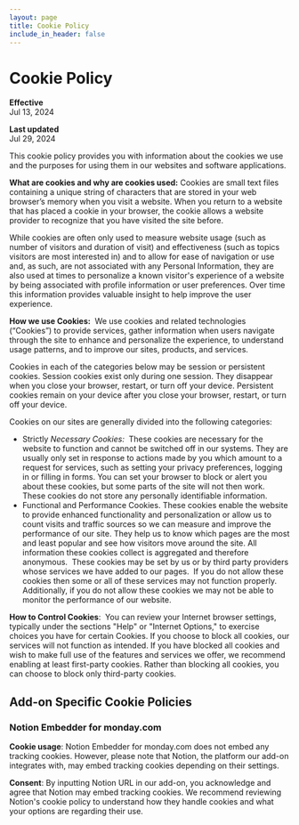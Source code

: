 ```yaml
---
layout: page
title: Cookie Policy
include_in_header: false
---
```


# Cookie Policy

**Effective**  
Jul 13, 2024

**Last updated**  
Jul 29, 2024

This cookie policy provides you with information about the cookies we use and the purposes for using them in our websites and software applications.

**What are cookies and why are cookies used:** Cookies are small text files containing a unique string of characters that are stored in your web browser’s memory when you visit a website. When you return to a website that has placed a cookie in your browser, the cookie allows a website provider to recognize that you have visited the site before.

While cookies are often only used to measure website usage (such as number of visitors and duration of visit) and effectiveness (such as topics visitors are most interested in) and to allow for ease of navigation or use and, as such, are not associated with any Personal Information, they are also used at times to personalize a known visitor's experience of a website by being associated with profile information or user preferences. Over time this information provides valuable insight to help improve the user experience.

**How we use Cookies:**  We use cookies and related technologies (“Cookies”) to provide services, gather information when users navigate through the site to enhance and personalize the experience, to understand usage patterns, and to improve our sites, products, and services.

Cookies in each of the categories below may be session or persistent cookies. Session cookies exist only during one session. They disappear when you close your browser, restart, or turn off your device. Persistent cookies remain on your device after you close your browser, restart, or turn off your device.

Cookies on our sites are generally divided into the following categories:

- Strictly *Necessary Cookies:*  These cookies are necessary for the website to function and cannot be switched off in our systems. They are usually only set in response to actions made by you which amount to a request for services, such as setting your privacy preferences, logging in or filling in forms. You can set your browser to block or alert you about these cookies, but some parts of the site will not then work. These cookies do not store any personally identifiable information.
- Functional and Performance Cookies. These cookies enable the website to provide enhanced functionality and personalization or allow us to count visits and traffic sources so we can measure and improve the performance of our site. They help us to know which pages are the most and least popular and see how visitors move around the site. All information these cookies collect is aggregated and therefore anonymous.  These cookies may be set by us or by third party providers whose services we have added to our pages.  If you do not allow these cookies then some or all of these services may not function properly. Additionally, if you do not allow these cookies we may not be able to monitor the performance of our website.

**How to Control Cookies**:  You can review your Internet browser settings, typically under the sections "Help" or "Internet Options," to exercise choices you have for certain Cookies. If you choose to block all cookies, our services will not function as intended. If you have blocked all cookies and wish to make full use of the features and services we offer, we recommend enabling at least first-party cookies. Rather than blocking all cookies, you can choose to block only third-party cookies.

## Add-on Specific Cookie Policies

### Notion Embedder for monday.com

**Cookie usage**: Notion Embedder for monday.com does not embed any tracking cookies. However, please note that Notion, the platform our add-on integrates with, may embed tracking cookies depending on their settings.

**Consent**: By inputting Notion URL in our add-on, you acknowledge and agree that Notion may embed tracking cookies. We recommend reviewing Notion's cookie policy to understand how they handle cookies and what your options are regarding their use.
